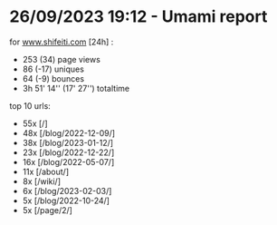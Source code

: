 # 26/09/2023 19:12 - Umami report
for www.shifeiti.com [24h] :

 - 253 (34) page views
 - 86 (-17) uniques
 - 64 (-9) bounces
 - 3h 51' 14'' (17' 27'') totaltime


top 10 urls:
 - 55x [/]
 - 48x [/blog/2022-12-09/]
 - 38x [/blog/2023-01-12/]
 - 23x [/blog/2022-12-22/]
 - 16x [/blog/2022-05-07/]
 - 11x [/about/]
 - 8x [/wiki/]
 - 6x [/blog/2023-02-03/]
 - 5x [/blog/2022-10-24/]
 - 5x [/page/2/]



